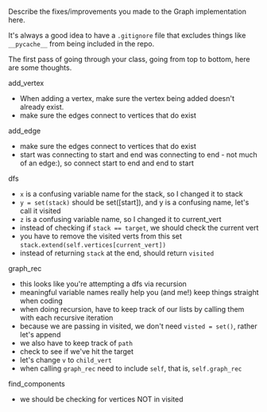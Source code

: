 Describe the fixes/improvements you made to the Graph implementation here.

It's always a good idea to have a `.gitignore` file that excludes things like `__pycache__` from being included in the repo.

The first pass of going through your class, going from top to bottom, here are some thoughts.

add_vertex

- When adding a vertex, make sure the vertex being added doesn't already exist.
- make sure the edges connect to vertices that do exist

add_edge

- make sure the edges connect to vertices that do exist
- start was connecting to start and end was connecting to end - not much of an edge:), so connect start to end and end to start

dfs

- `x` is a confusing variable name for the stack, so I changed it to stack
- `y = set(stack)` should be set([start]), and y is a confusing name, let's call it visited
- `z` is a confusing variable name, so I changed it to current_vert
- instead of checking if `stack == target`, we should check the current vert
- you have to remove the visited verts from this set `stack.extend(self.vertices[current_vert])`
- instead of returning `stack` at the end, should return `visited`

graph_rec

- this looks like you're attempting a dfs via recursion
- meaningful variable names really help you (and me!) keep things straight when coding
- when doing recursion, have to keep track of our lists by calling them with each recursive iteration
- because we are passing in visited, we don't need `visted = set()`, rather let's append
- we also have to keep track of `path`
- check to see if we've hit the target
- let's change `v` to `child_vert`
- when calling `graph_rec` need to include `self`, that is, `self.graph_rec`

find_components

- we should be checking for vertices NOT in visited
